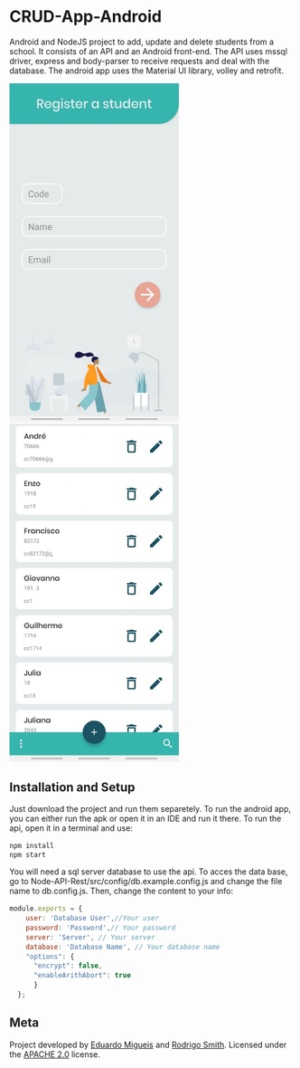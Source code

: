 # CRUD-App-Android

Android and NodeJS project to add, update and delete students from a school. It consists of an API and an Android front-end. The API uses mssql driver, express and body-parser to receive requests and deal with the database. The android app uses the Material UI library, volley and retrofit.

<p float="left">
  <img src="/img1.jpeg" width="300" />
  <img src="img2.jpeg" width="300" /> 
</p>

## Installation and Setup

Just download the project and run them separetely. To run the android app, you can either run the apk or open it in an IDE and run it there. To run the api, open it in a terminal and use:

```node
npm install
npm start
```

You will need a sql server database to use the api. To acces the data base, go to Node-API-Rest/src/config/db.example.config.js and change the file name to db.config.js. Then, change the content to your info:

```javascript
module.exports = {
    user: 'Database User',//Your user
    password: 'Password',// Your password
    server: 'Server', // Your server
    database: 'Database Name', // Your database name
    "options": {
      "encrypt": false,
      "enableArithAbort": true
      }
  };
```

## Meta

Project developed by [Eduardo Migueis](https://github.com/edumigueis) and [Rodrigo Smith](https://github.com/digo-smithh). Licensed under the [APACHE 2.0](https://choosealicense.com/licenses/apache-2.0/) license.